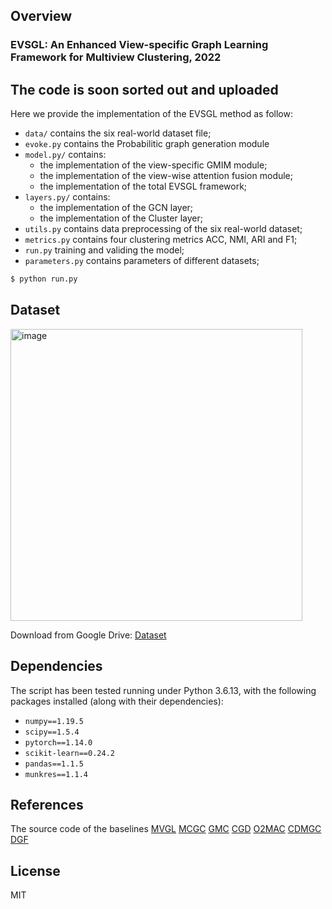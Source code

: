 ## Overview
### EVSGL: An Enhanced View-specific Graph Learning Framework for Multiview Clustering, 2022

## The code is soon sorted out and uploaded

Here we provide the implementation of the EVSGL method as follow:
+ `data/` contains the six real-world dataset file;
+ `evoke.py` contains the Probabilitic graph generation module
+ `model.py/` contains:
  + the implementation of the view-specific GMIM module;
  + the implementation of the view-wise attention fusion module;
  + the implementation of the total EVSGL framework;
+ `layers.py/` contains:
  + the implementation of the GCN layer;
  + the implementation of the Cluster layer;
+ `utils.py` contains data preprocessing of the six real-world dataset;
+ `metrics.py` contains four clustering metrics ACC, NMI, ARI and F1;
+ `run.py` training and validing the model;
+ `parameters.py` contains parameters of different datasets; 

```bash
$ python run.py
```

## Dataset

<img width="467" alt="image" src="https://user-images.githubusercontent.com/59239422/175770330-99a3ac67-c111-4df3-918e-ee325a27d804.png">

Download from Google Drive: [Dataset](https://drive.google.com/drive/folders/1P3-9Kk1ohNrw7-uMjpL49Vp7JQppPQHn?usp=sharing)

## Dependencies
The script has been tested running under Python 3.6.13, with the following packages installed (along with their dependencies):
+ `numpy==1.19.5`
+ `scipy==1.5.4`
+ `pytorch==1.14.0`
+ `scikit-learn==0.24.2`
+ `pandas==1.1.5`
+ `munkres==1.1.4`



## References
The source code of the baselines
[MVGL](https://github.com/kunzhan/MVGL)
[MCGC](https://github.com/kunzhan/MCGC)
[GMC](https://github.com/cshaowang/gmc)
[CGD](https://github.com/ChangTang/CGD)
[O2MAC](https://github.com/googlebaba/WWW2020-O2MAC)
[CDMGC](https://github.com/huangsd/CDMGC)
[DGF](https://github.com/youweiliang/Multi-view\_Graph\_Learning)

## License

MIT
